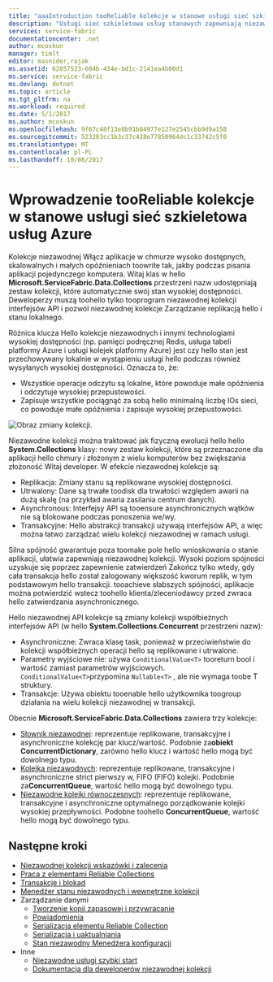 ```yaml
---
title: "aaaIntroduction tooReliable kolekcje w stanowe usługi sieć szkieletowa usług Azure | Dokumentacja firmy Microsoft"
description: "Usługi sieć szkieletowa usług stanowych zapewniają niezawodne kolekcje, które umożliwiają aplikacji w chmurze wysoko dostępnych, skalowalnych i małych opóźnieniach toowrite."
services: service-fabric
documentationcenter: .net
author: mcoskun
manager: timlt
editor: masnider,rajak
ms.assetid: 62857523-604b-434e-bd1c-2141ea4b00d1
ms.service: service-fabric
ms.devlang: dotnet
ms.topic: article
ms.tgt_pltfrm: na
ms.workload: required
ms.date: 5/1/2017
ms.author: mcoskun
ms.openlocfilehash: 9f67c48f13e8b91b84977e127e2545cbb9d9a158
ms.sourcegitcommit: 523283cc1b3c37c428e77850964dc1c33742c5f0
ms.translationtype: MT
ms.contentlocale: pl-PL
ms.lasthandoff: 10/06/2017
---
```

# <a name="introduction-tooreliable-collections-in-azure-service-fabric-stateful-services"></a>Wprowadzenie tooReliable kolekcje w stanowe usługi sieć szkieletowa usług Azure
Kolekcje niezawodnej Włącz aplikacje w chmurze wysoko dostępnych, skalowalnych i małych opóźnieniach toowrite tak, jakby podczas pisania aplikacji pojedynczego komputera. Witaj klas w hello **Microsoft.ServiceFabric.Data.Collections** przestrzeni nazw udostępniają zestaw kolekcji, które automatycznie swój stan wysokiej dostępności. Deweloperzy muszą toohello tylko tooprogram niezawodnej kolekcji interfejsów API i pozwól niezawodnej kolekcje Zarządzanie replikacją hello i stanu lokalnego.

Różnica klucza Hello kolekcje niezawodnych i innymi technologiami wysokiej dostępności (np. pamięci podręcznej Redis, usługa tabeli platformy Azure i usługi kolejek platformy Azure) jest czy hello stan jest przechowywany lokalnie w wystąpieniu usługi hello podczas również wysyłanych wysokiej dostępności. Oznacza to, że:

* Wszystkie operacje odczytu są lokalne, które powoduje małe opóźnienia i odczytuje wysokiej przepustowości.
* Zapisuje wszystkie pociągnąć za sobą hello minimalną liczbę IOs sieci, co powoduje małe opóźnienia i zapisuje wysokiej przepustowości.

![Obraz zmiany kolekcji.](media/service-fabric-reliable-services-reliable-collections/ReliableCollectionsEvolution.png)

Niezawodne kolekcji można traktować jak fizyczną ewolucji hello hello **System.Collections** klasy: nowy zestaw kolekcji, które są przeznaczone dla aplikacji hello chmury i złożonym z wielu komputerów bez zwiększania złożoność Witaj developer. W efekcie niezawodnej kolekcje są:

* Replikacja: Zmiany stanu są replikowane wysokiej dostępności.
* Utrwalony: Dane są trwałe toodisk dla trwałości względem awarii na dużą skalę (na przykład awaria zasilania centrum danych).
* Asynchronous: Interfejsy API są tooensure asynchronicznych wątków nie są blokowane podczas ponoszenia we/wy.
* Transakcyjne: Hello abstrakcji transakcji używają interfejsów API, a więc można łatwo zarządzać wielu kolekcji niezawodnej w ramach usługi.

Silna spójność gwarantuje poza toomake pole hello wnioskowania o stanie aplikacji, ułatwia zapewniają niezawodnej kolekcji.
Wysoki poziom spójności uzyskuje się poprzez zapewnienie zatwierdzeń Zakończ tylko wtedy, gdy cała transakcja hello został zalogowany większość kworum replik, w tym podstawowym hello transakcji.
tooachieve słabszych spójności, aplikacje można potwierdzić wstecz toohello klienta/zleceniodawcy przed zwraca hello zatwierdzania asynchronicznego.

Hello niezawodnej API kolekcje są zmiany kolekcji współbieżnych interfejsów API (w hello **System.Collections.Concurrent** przestrzeni nazw):

* Asynchroniczne: Zwraca klasę task, ponieważ w przeciwieństwie do kolekcji współbieżnych operacji hello są replikowane i utrwalone.
* Parametry wyjściowe nie: używa `ConditionalValue<T>` tooreturn bool i wartość zamiast parametrów wyjściowych. `ConditionalValue<T>`przypomina `Nullable<T>` , ale nie wymaga toobe T struktury.
* Transakcje: Używa obiektu tooenable hello użytkownika toogroup działania na wielu kolekcji niezawodnej w transakcji.

Obecnie **Microsoft.ServiceFabric.Data.Collections** zawiera trzy kolekcje:

* [Słownik niezawodnej](https://msdn.microsoft.com/library/azure/dn971511.aspx): reprezentuje replikowane, transakcyjne i asynchroniczne kolekcję par klucz/wartość. Podobnie za**obiekt ConcurrentDictionary**, zarówno hello klucz i wartość hello mogą być dowolnego typu.
* [Kolejka niezawodnych](https://msdn.microsoft.com/library/azure/dn971527.aspx): reprezentuje replikowane, transakcyjne i asynchroniczne strict pierwszy w, FIFO (FIFO) kolejki. Podobnie za**ConcurrentQueue**, wartość hello mogą być dowolnego typu.
* [Niezawodne kolejki równoczesnych](service-fabric-reliable-services-reliable-concurrent-queue.md): reprezentuje replikowane, transakcyjne i asynchroniczne optymalnego porządkowanie kolejki wysokiej przepływności. Podobne toohello **ConcurrentQueue**, wartość hello mogą być dowolnego typu.

## <a name="next-steps"></a>Następne kroki
* [Niezawodnej kolekcji wskazówki i zalecenia](service-fabric-reliable-services-reliable-collections-guidelines.md)
* [Praca z elementami Reliable Collections](service-fabric-work-with-reliable-collections.md)
* [Transakcje i blokad](service-fabric-reliable-services-reliable-collections-transactions-locks.md)
* [Menedżer stanu niezawodnych i wewnętrzne kolekcji](service-fabric-reliable-services-reliable-collections-internals.md)
* Zarządzanie danymi
  * [Tworzenie kopii zapasowej i przywracanie](service-fabric-reliable-services-backup-restore.md)
  * [Powiadomienia](service-fabric-reliable-services-notifications.md)
  * [Serializacja elementu Reliable Collection](service-fabric-reliable-services-reliable-collections-serialization.md)
  * [Serializacja i uaktualniania](service-fabric-application-upgrade-data-serialization.md)
  * [Stan niezawodny Menedżera konfiguracji](service-fabric-reliable-services-configuration.md)
* Inne
  * [Niezawodne usługi szybki start](service-fabric-reliable-services-quick-start.md)
  * [Dokumentacja dla deweloperów niezawodnej kolekcji](https://msdn.microsoft.com/library/azure/microsoft.servicefabric.data.collections.aspx)
